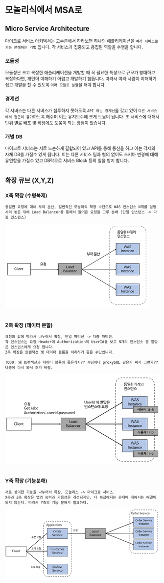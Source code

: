 # 모놀리식에서 MSA로
## Micro Service Architecture
마이크로 서비스 아키텍쳐는 고수준에서 하라보면 하나의 애플리케이션을 `여러 서비스로 기능 분해하는 기법` 입니다. 각 서비스가 집중되고 응집된 역할을 수행을 합니다.

### 모듈성
모듈셩은 크고 복잡한 애플리케이션을 개발할 때 꼭 필요한 특성으로 규모가 방대하고 복잡하다면, 개인이 이해하기 어렵고 개발하기 힘듭니다. 따라서 여러 사람이 이해하기 쉽고 개발을 할 수 있도록 `여러 모듈로 분할`을 해야 합니다.

### 경계선
각 서비스는 다른 서비스가 침투하지 못하도록 `API 라는 경계선`을 갖고 있어 `다른 서비스에서 접근이 불가`하도록 해주며 이는 유지보수에 크게 도움이 됩니다. 또 서비스에 대해서 단위 별로 배포 및 확장에도 도움이 되는 장점이 있습니다.

### 개별 DB
마이크로 서비스는 서로 느슨하게 결합되어 있고 API를 통해 통신을 하고 이는 각제의 자체 DB를 가질수 있게 됩니다. 이는 다른 서비스 팀과 협의 없이도 스키마 변경에 대해 유연함을 가질수 있고 DB락으로 서비스 Block 등의 일을 방지 합니다.

#
## 확장 큐브 (X,Y,Z)
### X축 확장 (수평복제)
```
동일한 요청에 대해 부하 분산, 일반적인 모놀리식 확장 수단으로 WAS 인스턴스 N개를 실행시켜 놓은 뒤에 Load Balancer를 통해서 들어온 요청을 고루 분배 (단일 인스턴스 -> 다중 인스턴스)
```
![1-1](https://raw.githubusercontent.com/sanggi-wjg/my_study/main/MicroServiceArchitecture/data/1-1.PNG)

#
### Z축 확장 (데이터 분할)
```
요청의 값에 따라서 나누어서 확장, 단일 파티션 -> 다중 파티션.
각 인스턴스는 요청 Header에 Authorization의 UserId를 보고 N개의 인스턴스 중 알맞은 인스턴스에게 요청 합니다.
Z축 확장은 트랜잭션 및 데이터 볼륨을 처리하기 좋은 수단입니다.

TODO: 왜 트랜잭션과 데이터 볼륨에 좋은거지?? 샤딩이나 proxySQL 같은거 써서 그런가?? 나중에 다시 와서 추가 바람.
```
![1-2](https://raw.githubusercontent.com/sanggi-wjg/my_study/main/MicroServiceArchitecture/data/1-2.PNG)

#
### Y축 확장 (기능분해)
```
서로 상이한 기능을 나누어서 확장, 모놀리스 -> 마이크로 서비스.
X축과 Z축 확장은 앱의 능력과 가용성은 개선되지만, 더 복잡해지는 문제에 대해서는 해결이 되지 않는다. 따라서 Y축의 기능 분해가 필요하다.
```
![1-3](https://raw.githubusercontent.com/sanggi-wjg/my_study/main/MicroServiceArchitecture/data/1-3.PNG)
